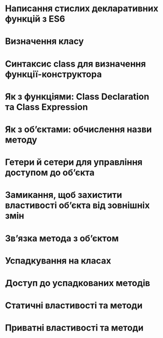 # Написання стислих декларативних функцій з ES6
# Визначення класу
# Синтаксис class для визначення функції-конструктора
# Як з функціями: Class Declaration та Class Expression
# Як з обʼєктами: обчислення назви методу
# Гетери й сетери для управління доступом до об’єкта
# Замикання, щоб захистити властивості об’єкта від зовнішніх змін
# Зв’язка метода з об’єктом
# Успадкування на класах
# Доступ до успадкованих методів
# Статичні властивості та методи
# Приватні властивості та методи
